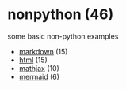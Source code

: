 # nonpython (46)
some basic non-python examples

+ [markdown](markdown/README.md) (15)
+ [html](html/README.md) (15)
+ [mathjax](mathjax/README.md) (10)
+ [mermaid](mermaid/README.md) (6)
